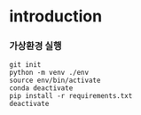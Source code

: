 # introduction



### 가상환경 실행
```
git init
python -m venv ./env
source env/bin/activate
conda deactivate
pip install -r requirements.txt
deactivate
``````
